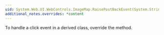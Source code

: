 ```yaml
---
uid: System.Web.UI.WebControls.ImageMap.RaisePostBackEvent(System.String)
additional_notes.overrides: *content
---
```


<p>To handle a click event in a derived class, override the <xref href="System.Web.UI.WebControls.ImageMap.OnClick(System.Web.UI.WebControls.ImageMapEventArgs)"></xref> method.</p>


